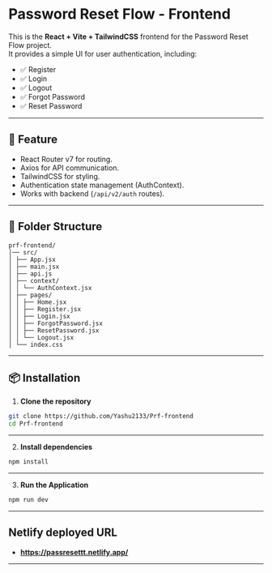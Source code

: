 # Password Reset Flow - Frontend

This is the **React + Vite + TailwindCSS** frontend for the Password Reset Flow project.  
It provides a simple UI for user authentication, including:

- ✅ Register  
- ✅ Login  
- ✅ Logout  
- ✅ Forgot Password  
- ✅ Reset Password  

---

## 🚀 Feature
- React Router v7 for routing.
- Axios for API communication.
- TailwindCSS for styling.
- Authentication state management (AuthContext).
- Works with backend (`/api/v2/auth` routes).

---

## 📂 Folder Structure

```
prf-frontend/
│── src/
│ ├── App.jsx
│ ├── main.jsx
│ ├── api.js
│ ├── context/
│ │ └── AuthContext.jsx
│ ├── pages/
│ │ ├── Home.jsx
│ │ ├── Register.jsx
│ │ ├── Login.jsx
│ │ ├── ForgotPassword.jsx
│ │ ├── ResetPassword.jsx
│ │ └── Logout.jsx
│ └── index.css

```
---

## 📦 Installation

1. **Clone the repository**

```bash
git clone https://github.com/Yashu2133/Prf-frontend
cd Prf-frontend
```
---

2. **Install dependencies**
```bash
npm install
```

---

3. **Run the Application**

```bash
npm run dev
```

---

## Netlify deployed URL

- **https://passresettt.netlify.app/**
 ---